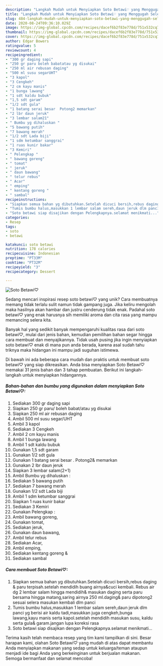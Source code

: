 ```yaml
---
description: "Langkah Mudah untuk Menyiapkan Soto Betawi♡ yang Menggugah Selera"
title: "Langkah Mudah untuk Menyiapkan Soto Betawi♡ yang Menggugah Selera"
slug: 484-langkah-mudah-untuk-menyiapkan-soto-betawi-yang-menggugah-selera
date: 2020-08-24T09:36:10.029Z
image: https://img-global.cpcdn.com/recipes/dacef6b2f83e778d/751x532cq70/soto-betawi♡-foto-resep-utama.jpg
thumbnail: https://img-global.cpcdn.com/recipes/dacef6b2f83e778d/751x532cq70/soto-betawi♡-foto-resep-utama.jpg
cover: https://img-global.cpcdn.com/recipes/dacef6b2f83e778d/751x532cq70/soto-betawi♡-foto-resep-utama.jpg
author: Edgar Bowers
ratingvalue: 5
reviewcount: 4
recipeingredient:
- "300 gr daging sapi"
- "250 gr paru boleh babatatau yg disukai"
- "250 ml air rebusan daging"
- "500 ml susu segarUHT"
- "3 kapol"
- "3 Cengkeh"
- "2 cm kayu manis"
- "1 bunga lawang"
- "1 sdt kaldu bubuk"
- "1,5 sdt garam"
- "1/2 sdt gula"
- "1 batang serai besar  Potong2 memarkan"
- "2 lbr daun jeruk"
- "3 lembar salam21"
- " Bumbu yg dihaluskan "
- "5 bawang putih"
- "7 bawang merah"
- "1/2 sdt Lada biji"
- "1 sdm ketumbar sanggrai"
- "1 ruas kunir bakar"
- "3 Kemiri"
- " Pelengkap "
- " bawang goreng"
- " tomat"
- " jeruk"
- " daun bawang"
- " telur rebus"
- " Acar"
- " emping"
- " kentang goreng "
- " sambal"
recipeinstructions:
- "Siapkan semua bahan yg dibutuhkan.Setelah dicuci bersih,rebus daging &amp; paru terpisah.setelah mendidih buang airnya&amp;cuci kembali. Rebus air dg 2 lembar salam hingga mendidih&amp; masukan daging serta paru bersama hingga matang,saring airnya 250 ml.daging&amp; paru dipotong2 sesuai selera masukan kembali dlm panci"
- "Tumis bumbu halus,masukkan 1 lembar salam sereh,daun jeruk dlm panci yg berisi air kaldu tadi,masukkan juga cengkeh,bunga lawang,kayu manis serta kapol.setelah mendidih masukan susu, kaldu serta gula&amp; garam.jangan lupa koreksi rasa"
- "Soto betawi siap disajikan dengan Pelengkapnya.selamat menikmati..."
categories:
- Resep
tags:
- soto
- betawi

katakunci: soto betawi 
nutrition: 178 calories
recipecuisine: Indonesian
preptime: "PT33M"
cooktime: "PT32M"
recipeyield: "3"
recipecategory: Dessert

---
```



![Soto Betawi♡](https://img-global.cpcdn.com/recipes/dacef6b2f83e778d/751x532cq70/soto-betawi♡-foto-resep-utama.jpg)

Sedang mencari inspirasi resep soto betawi♡ yang unik? Cara membuatnya memang tidak terlalu sulit namun tidak gampang juga. Jika keliru mengolah maka hasilnya akan hambar dan justru cenderung tidak enak. Padahal soto betawi♡ yang enak harusnya sih memiliki aroma dan cita rasa yang mampu memancing selera kita.



Banyak hal yang sedikit banyak mempengaruhi kualitas rasa dari soto betawi♡, mulai dari jenis bahan, kemudian pemilihan bahan segar hingga cara membuat dan menyajikannya. Tidak usah pusing jika ingin menyiapkan soto betawi♡ enak di mana pun anda berada, karena asal sudah tahu triknya maka hidangan ini mampu jadi suguhan istimewa.


Di bawah ini ada beberapa cara mudah dan praktis untuk membuat soto betawi♡ yang siap dikreasikan. Anda bisa menyiapkan Soto Betawi♡ memakai 31 jenis bahan dan 3 tahap pembuatan. Berikut ini langkah-langkah untuk menyiapkan hidangannya.

<!--inarticleads1-->

##### Bahan-bahan dan bumbu yang digunakan dalam menyiapkan Soto Betawi♡:

1. Sediakan 300 gr daging sapi
1. Siapkan 250 gr paru/ boleh babat/atau yg disukai
1. Siapkan 250 ml air rebusan daging
1. Ambil 500 ml susu segar/UHT
1. Ambil 3 kapol
1. Sediakan 3 Cengkeh
1. Ambil 2 cm kayu manis
1. Ambil 1 bunga lawang
1. Ambil 1 sdt kaldu bubuk
1. Gunakan 1,5 sdt garam
1. Gunakan 1/2 sdt gula
1. Gunakan 1 batang serai besar . Potong2&amp; memarkan
1. Gunakan 2 lbr daun jeruk
1. Siapkan 3 lembar salam(2+1)
1. Ambil  Bumbu yg dihaluskan :
1. Sediakan 5 bawang putih
1. Sediakan 7 bawang merah
1. Gunakan 1/2 sdt Lada biji
1. Ambil 1 sdm ketumbar sanggrai
1. Siapkan 1 ruas kunir bakar
1. Sediakan 3 Kemiri
1. Gunakan  Pelengkap :
1. Ambil  bawang goreng,
1. Gunakan  tomat,
1. Sediakan  jeruk,
1. Gunakan  daun bawang,
1. Ambil  telur rebus
1. Sediakan  Acar,
1. Ambil  emping,
1. Sediakan  kentang goreng &amp;
1. Sediakan  sambal




<!--inarticleads2-->

##### Cara membuat Soto Betawi♡:

1. Siapkan semua bahan yg dibutuhkan.Setelah dicuci bersih,rebus daging &amp; paru terpisah.setelah mendidih buang airnya&amp;cuci kembali. Rebus air dg 2 lembar salam hingga mendidih&amp; masukan daging serta paru bersama hingga matang,saring airnya 250 ml.daging&amp; paru dipotong2 sesuai selera masukan kembali dlm panci
1. Tumis bumbu halus,masukkan 1 lembar salam sereh,daun jeruk dlm panci yg berisi air kaldu tadi,masukkan juga cengkeh,bunga lawang,kayu manis serta kapol.setelah mendidih masukan susu, kaldu serta gula&amp; garam.jangan lupa koreksi rasa
1. Soto betawi siap disajikan dengan Pelengkapnya.selamat menikmati...




Terima kasih telah membaca resep yang tim kami tampilkan di sini. Besar harapan kami, olahan Soto Betawi♡ yang mudah di atas dapat membantu Anda menyiapkan makanan yang sedap untuk keluarga/teman ataupun menjadi ide bagi Anda yang berkeinginan untuk berjualan makanan. Semoga bermanfaat dan selamat mencoba!
